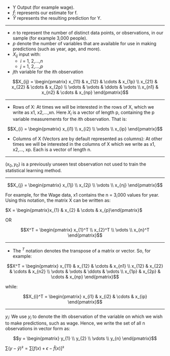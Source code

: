   * Y Output (for example wage).
  * $\hat{f}$: represents our estimate for f.
  * $\hat{Y}$ represents the resulting prediction for Y.

----


  * *n* to represent the number of distinct data points, or observations, in our sample (for example 3,000 people).
  * *p* denote the number of variables that are available for use in making predictions (such as year, age, and more).
  * $X_{ij}$ input with:
    * *i* = 1, 2,...,*n*
    * *j* = 1, 2,...,*p*
  * *j*th variable for the *i*th observation

$$X_{ij} = 
 \begin{pmatrix}
  x_{11} & x_{12} & \cdots & x_{1p} \\
  x_{21} & x_{22} & \cdots & x_{2p} \\
  \vdots  & \vdots  & \ddots & \vdots  \\
  x_{n1} & x_{n2} & \cdots & x_{np} 
 \end{pmatrix}$$


----


  * Rows of X: At times we will be interested in the rows of X, which we write as x1, x2,...,xn. Here $X_{i}$ is a vector of length p, containing the p variable measurements for the *i*th observation. That is:

$$X_{i} = 
 \begin{pmatrix}
  x_{i1} \\
  x_{i2} \\
  \vdots  \\
  x_{ip} 
 \end{pmatrix}$$

  * Columns of X (Vectors are by default represented as columns): At other times we will be interested in the columns of X which we write as x1, x2,..., xp. Each is a vector of
length n. 

----

$(x_{0}, y_{0})$ is a previously unseen test observation not used to train the statistical learning method.

----

$$X_{j} = 
 \begin{pmatrix}
  x_{1j} \\
  x_{2j} \\
  \vdots  \\
  x_{nj} 
 \end{pmatrix}$$

For example, for the Wage data, x1 contains the n = 3,000 values for year. Using this notation, the matrix X can be written as:

$X =  \begin{pmatrix}x_{1} & x_{2} & \cdots & x_{p}\end{pmatrix}$

OR

$$X^T = 
 \begin{pmatrix}
  x_{1}^T \\
  x_{2}^T \\
  \vdots  \\
  x_{n}^T 
 \end{pmatrix}$$

----

  * The $^T$ notation denotes the transpose of a matrix or vector. So, for example:

$$X^T = 
 \begin{pmatrix}
  x_{11} & x_{12} & \cdots & x_{n1} \\
  x_{12} & x_{22} & \cdots & x_{n2} \\
  \vdots  & \vdots  & \ddots & \vdots  \\
  x_{1p} & x_{2p} & \cdots & x_{np} 
 \end{pmatrix}$$

while:

$$X_{i}^T = 
 \begin{pmatrix}
  x_{i1} & x_{i2} & \cdots & x_{ip} 
 \end{pmatrix}$$


----

$y_{i}$: We use $y_{i}$ to denote the ith observation of the variable on which we wish to make predictions, such as wage. Hence, we write the set of all n observations in vector form as:

$$y = 
 \begin{pmatrix}
  y_{1} \\
  y_{2} \\
  \vdots  \\
  y_{n} 
 \end{pmatrix}$$


$\sum{(y - \hat{y})²}=\sum{[f(x)+\epsilon-\hat{f}(x)]²}$

